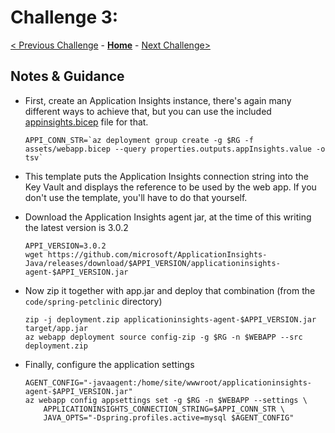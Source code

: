 # Challenge 3: 

[< Previous Challenge](./solution-02.md) - **[Home](../README.md)** - [Next Challenge>](./solution-04.md)

## Notes & Guidance

- First, create an Application Insights instance, there's again many different ways to achieve that, but you can use the included [appinsights.bicep](./assets/appinsights.bicep) file for that. 

    ```shell
    APPI_CONN_STR=`az deployment group create -g $RG -f assets/webapp.bicep --query properties.outputs.appInsights.value -o tsv`
    ```

- This template puts the Application Insights connection string into the Key Vault and displays the reference to be used by the web app. If you don't use the template, you'll have to do that yourself.
- Download the Application Insights agent jar, at the time of this writing the latest version is 3.0.2

    ```shell
    APPI_VERSION=3.0.2
    wget https://github.com/microsoft/ApplicationInsights-Java/releases/download/$APPI_VERSION/applicationinsights-agent-$APPI_VERSION.jar
    ```

- Now zip it together with app.jar and deploy that combination (from the `code/spring-petclinic` directory)

    ```shell
    zip -j deployment.zip applicationinsights-agent-$APPI_VERSION.jar target/app.jar
    az webapp deployment source config-zip -g $RG -n $WEBAPP --src deployment.zip
    ```

- Finally, configure the application settings 

    ```shell
    AGENT_CONFIG="-javaagent:/home/site/wwwroot/applicationinsights-agent-$APPI_VERSION.jar"
    az webapp config appsettings set -g $RG -n $WEBAPP --settings \
        APPLICATIONINSIGHTS_CONNECTION_STRING=$APPI_CONN_STR \
        JAVA_OPTS="-Dspring.profiles.active=mysql $AGENT_CONFIG"    
    ```


